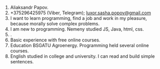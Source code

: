 1. Aliaksandr Papov.
2. +375296425975 (Viber, Telegram); luxor.sasha.popov@gmail.com
3. I want to learn programming, find a job and work in my pleasure, because morally solve complex problems.
4. I am new to programming. Nemeny studied JS, Java, html, css.
5. .
6. Basic experience with free online courses.
7. Education BSGATU Agroenergy. Programming held several online courses.
8. English studied in college and university. I can read and build simple sentences.
